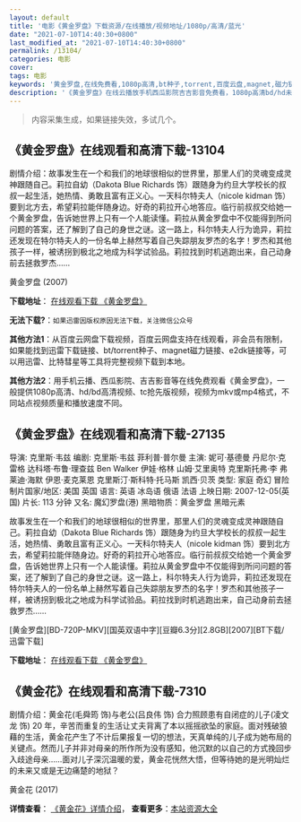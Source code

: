 ```yaml
---
layout: default
title: '电影《黄金罗盘》下载资源/在线播放/视频地址/1080p/高清/蓝光'
date: "2021-07-10T14:40:30+0800"
last_modified_at: "2021-07-10T14:40:30+0800"
permalink: /13104/
categories: 电影
cover:
tags: 电影
keywords: '黄金罗盘,在线免费看,1080p高清,bt种子,torrent,百度云盘,magnet,磁力链,迅雷下载资源'
description: '《黄金罗盘》在线云播放手机西瓜影院吉吉影音免费看，1080p高清bd/hd未删减完整版和tc抢先枪版，mkv/mp4格式，附带bt/torrent种子、magnet/磁力链、百度云盘、网盘资源迅雷下载链接'
---
```


>内容采集生成，如果链接失效，多试几个。


## 《黄金罗盘》在线观看和高清下载-13104

剧情介绍：故事发生在一个和我们的地球很相似的世界里，那里人们的灵魂变成灵神跟随自己。莉拉自幼（Dakota Blue Richards 饰）跟随身为约旦大学校长的叔叔一起生活，她热情、勇敢且富有正义心。一天科尔特夫人（nicole kidman 饰）要到北方去，希望莉拉能伴随身边。好奇的莉拉开心地答应。临行前叔叔交给她一个黄金罗盘，告诉她世界上只有一个人能读懂。莉拉从黄金罗盘中不仅能得到所问问题的答案，还了解到了自己的身世之谜。这一路上，科尔特夫人行为诡异，莉拉还发现在特尔特夫人的一份名单上赫然写着自己失踪朋友罗杰的名字！罗杰和其他孩子一样，被诱拐到极北之地成为科学试验品。莉拉找到时机逃跑出来，自己动身前去拯救罗杰……


黄金罗盘 (2007)

**下载地址**： [在线观看下载 《黄金罗盘》](https://www.btbtdy.me/btdy/dy6032.html) 


**无法下载?**：`如果迅雷因版权原因无法下载，关注微信公众号 `

**其他方法1**：从百度云网盘下载视频，百度云网盘支持在线观看，非会员有限制，如果能找到迅雷下载链接、bt/torrent种子、magnet磁力链接、e2dk链接等，可以用迅雷、比特彗星等工具将完整视频下载到本地。

**其他方法2**：用手机云播、西瓜影院、吉吉影音等在线免费观看《黄金罗盘》，一般提供1080p高清、hd/bd高清视频、tc抢先版视频，视频为mkv或mp4格式，不同站点视频质量和播放速度不同。


## 《黄金罗盘》在线观看和高清下载-27135

导演: 克里斯·韦兹 编剧: 克里斯·韦兹 菲利普·普尔曼 主演: 妮可·基德曼 丹尼尔·克雷格 达科塔·布鲁·理查兹 Ben Walker 伊娃·格林 山姆·艾里奥特 克里斯托弗·李 弗莱迪·海默 伊恩·麦克莱恩 克里斯汀·斯科特·托马斯 凯西·贝茨 类型: 家庭 奇幻 冒险 制片国家/地区: 美国 英国 语言: 英语 冰岛语 俄语 法语 上映日期: 2007-12-05(英国) 片长: 113 分钟 又名: 魔幻罗盘(港) 黑暗物质：黄金罗盘 黑暗元素

故事发生在一个和我们的地球很相似的世界里，那里人们的灵魂变成灵神跟随自己。莉拉自幼（Dakota Blue Richards 饰）跟随身为约旦大学校长的叔叔一起生活，她热情、勇敢且富有正义心。一天科尔特夫人（nicole kidman 饰）要到北方去，希望莉拉能伴随身边。好奇的莉拉开心地答应。临行前叔叔交给她一个黄金罗盘，告诉她世界上只有一个人能读懂。莉拉从黄金罗盘中不仅能得到所问问题的答案，还了解到了自己的身世之谜。这一路上，科尔特夫人行为诡异，莉拉还发现在特尔特夫人的一份名单上赫然写着自己失踪朋友罗杰的名字！罗杰和其他孩子一样，被诱拐到极北之地成为科学试验品。莉拉找到时机逃跑出来，自己动身前去拯救罗杰……


[黄金罗盘][BD-720P-MKV][国英双语中字][豆瓣6.3分][2.8GB][2007][BT下载/迅雷下载]

**下载地址**： [在线观看下载 《黄金罗盘》](https://www.btdx8.com/torrent/the_golden_compass_2007.html) 


## 《黄金花》在线观看和高清下载-7310

剧情介绍：黄金花(毛舜筠 饰)与老公(吕良伟 饰) 合力照顾患有自闭症的儿子(凌文龙 饰) 20 年，辛苦而重复的生活让丈夫背离了本以摇摇欲坠的家庭。面对残破狼藉的生活，黄金花产生了不计后果报复一切的想法，天真单纯的儿子成为她布局的关键点。然而儿子并非对母亲的所作所为没有感知，他沉默的以自己的方式挽回步入歧途母亲……面对儿子深沉温暖的爱，黄金花恍然大悟，但等待她的是光明灿烂的未来又或是无边痛楚的地狱？


黄金花 (2017)

**详情查看**： [《黄金花》详情介绍](/movie/7310/)， **查看更多**：[本站资源大全](/movie/t/all/)

